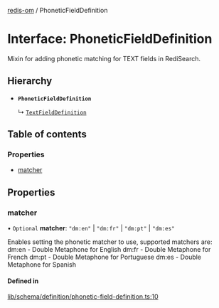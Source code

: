 [redis-om](../README.md) / PhoneticFieldDefinition

# Interface: PhoneticFieldDefinition

Mixin for adding phonetic matching for TEXT fields in RediSearch.

## Hierarchy

- **`PhoneticFieldDefinition`**

  ↳ [`TextFieldDefinition`](TextFieldDefinition.md)

## Table of contents

### Properties

- [matcher](PhoneticFieldDefinition.md#matcher)

## Properties

### matcher

• `Optional` **matcher**: ``"dm:en"`` \| ``"dm:fr"`` \| ``"dm:pt"`` \| ``"dm:es"``

Enables setting the phonetic matcher to use, supported matchers are:
dm:en - Double Metaphone for English
dm:fr - Double Metaphone for French
dm:pt - Double Metaphone for Portuguese
dm:es - Double Metaphone for Spanish

#### Defined in

[lib/schema/definition/phonetic-field-definition.ts:10](https://github.com/redis/redis-om-node/blob/48d362b/lib/schema/definition/phonetic-field-definition.ts#L10)
